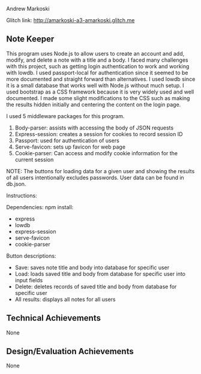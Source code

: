 Andrew Markoski

Glitch link: http://amarkoski-a3-amarkoski.glitch.me

## Note Keeper

This program uses Node.js to allow users to create an account and add, modify, and delete a note with a title and a body. I faced many challenges with this project, such as getting login authentication to work and working with lowdb. I used passport-local for authentication since it seemed to be more documented and straight forward than alternatives. I used lowdb since it is a small database that works well with Node.js without much setup. I used bootstrap as a CSS framework because it is very widely used and well documented. I made some slight modifications to the CSS such as making the results hidden initially and centering the content on the login page. 

I used 5 middleware packages for this program.
1. Body-parser: assists with accessing the body of JSON requests
2. Express-session: creates a session for cookies to record session ID
3. Passport: used for authentication of users
4. Serve-favicon: sets up favicon for web page
5. Cookie-parser: Can access and modify cookie information for the current session

NOTE: The buttons for loading data for a given user and showing the results of all users intentionally excludes passwords. User data can be found in db.json.

Instructions:

Dependencies:
npm install:
  - express
  - lowdb
  - express-session
  - serve-favicon
  - cookie-parser

Button descriptions:
- Save: saves note title and body into database for specific user
- Load: loads saved title and body from database for specific user into input fields
- Delete: deletes records of saved title and body from database for specific user
- All results: displays all notes for all users

## Technical Achievements
None

## Design/Evaluation Achievements
None
